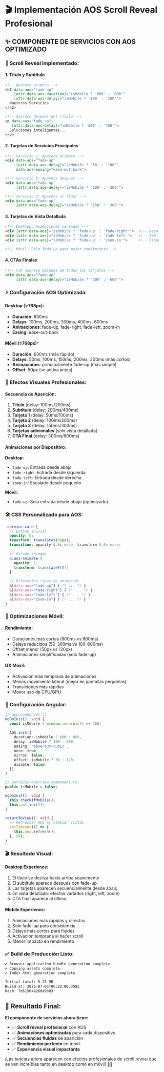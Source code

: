 # 🎬 Implementación AOS Scroll Reveal Profesional

## ✨ **COMPONENTE DE SERVICIOS CON AOS OPTIMIZADO**

### 🎯 **Scroll Reveal Implementado:**

#### **1. Título y Subtítulo**
```html
<!-- Aparece primero -->
<h2 data-aos="fade-up" 
    [attr.data-aos-duration]="isMobile ? '600' : '800'" 
    [attr.data-aos-delay]="isMobile ? '100' : '200'">
  Nuestros Servicios
</h2>

<!-- Aparece después del título -->
<p data-aos="fade-up" 
   [attr.data-aos-delay]="isMobile ? '200' : '400'">
  Soluciones inteligentes...
</p>
```

#### **2. Tarjetas de Servicios Principales**
```html
<!-- Servicio 1: Aparece primero -->
<div data-aos="fade-up" 
     [attr.data-aos-delay]="isMobile ? '50' : '100'"
     data-aos-easing="ease-out-back">

<!-- Servicio 2: Aparece después -->
<div data-aos="fade-up" 
     [attr.data-aos-delay]="isMobile ? '100' : '200'">

<!-- Servicio 3: Aparece al final -->
<div data-aos="fade-up" 
     [attr.data-aos-delay]="isMobile ? '150' : '300'">
```

#### **3. Tarjetas de Vista Detallada**
```html
<!-- Desktop: Animaciones variadas -->
<div [attr.data-aos]="isMobile ? 'fade-up' : 'fade-right'">  <!-- Desarrollo -->
<div [attr.data-aos]="isMobile ? 'fade-up' : 'fade-left'">   <!-- I+D -->
<div [attr.data-aos]="isMobile ? 'fade-up' : 'zoom-in'">     <!-- Finanzas -->

<!-- Móvil: Solo fade-up para mejor rendimiento -->
```

#### **4. CTAs Finales**
```html
<!-- CTA aparece después de todas las tarjetas -->
<div data-aos="fade-up" 
     [attr.data-aos-delay]="isMobile ? '300' : '600'">
```

### ⚡ **Configuración AOS Optimizada:**

#### **Desktop (>768px):**
- **Duración**: 800ms
- **Delays**: 100ms, 200ms, 300ms, 400ms, 600ms
- **Animaciones**: fade-up, fade-right, fade-left, zoom-in
- **Easing**: ease-out-back

#### **Móvil (≤768px):**
- **Duración**: 600ms (más rápido)
- **Delays**: 50ms, 100ms, 150ms, 200ms, 300ms (más cortos)
- **Animaciones**: principalmente fade-up (más simple)
- **Offset**: 50px (se activa antes)

### 🎨 **Efectos Visuales Profesionales:**

#### **Secuencia de Aparición:**
1. **Título** (delay: 100ms/200ms)
2. **Subtítulo** (delay: 200ms/400ms)
3. **Tarjeta 1** (delay: 50ms/100ms)
4. **Tarjeta 2** (delay: 100ms/200ms)
5. **Tarjeta 3** (delay: 150ms/300ms)
6. **Tarjetas adicionales** (solo vista detallada)
7. **CTA Final** (delay: 300ms/600ms)

#### **Animaciones por Dispositivo:**

**Desktop:**
- `fade-up`: Entrada desde abajo
- `fade-right`: Entrada desde izquierda  
- `fade-left`: Entrada desde derecha
- `zoom-in`: Escalado desde pequeño

**Móvil:**
- `fade-up`: Solo entrada desde abajo (optimizado)

### 🛠️ **CSS Personalizado para AOS:**

```scss
.service-card {
  // Estado inicial
  opacity: 0;
  transform: translateY(50px);
  transition: opacity 0.6s ease, transform 0.6s ease;
  
  // Estado animado
  &.aos-animate {
    opacity: 1;
    transform: translateY(0);
  }
  
  // Diferentes tipos de animación
  &[data-aos="fade-up"] { /* ... */ }
  &[data-aos="fade-right"] { /* ... */ }
  &[data-aos="fade-left"] { /* ... */ }
  &[data-aos="zoom-in"] { /* ... */ }
}
```

### 📱 **Optimizaciones Móvil:**

#### **Rendimiento:**
- Duraciones más cortas (600ms vs 800ms)
- Delays reducidos (50-300ms vs 100-600ms)
- Offset menor (50px vs 120px)
- Animaciones simplificadas (solo fade-up)

#### **UX Móvil:**
- Activación más temprana de animaciones
- Menos movimiento lateral (mejor en pantallas pequeñas)
- Transiciones más rápidas
- Menor uso de CPU/GPU

### 🎯 **Configuración Angular:**

```typescript
// app.component.ts
ngOnInit(): void {
  const isMobile = window.innerWidth <= 768;
  
  AOS.init({
    duration: isMobile ? 600 : 800,
    delay: isMobile ? 100 : 200,
    easing: 'ease-out-cubic',
    once: true,
    mirror: false,
    offset: isMobile ? 50 : 120,
    disable: false
  });
}

// services-overview.component.ts
public isMobile = false;

ngOnInit(): void {
  this.checkIfMobile();
  this.aos.init();
}

returnToView(): void {
  // Refrescar AOS al cambiar vistas
  setTimeout(() => {
    this.aos.refresh();
  }, 50);
}
```

### 🎬 **Resultado Visual:**

#### **Desktop Experience:**
1. El título se desliza hacia arriba suavemente
2. El subtítulo aparece después con fade-up
3. Las tarjetas aparecen secuencialmente desde abajo
4. En vista detallada: efectos variados (right, left, zoom)
5. CTA final aparece al último

#### **Mobile Experience:**
1. Animaciones más rápidas y directas
2. Solo fade-up para consistencia
3. Delays más cortos para fluidez
4. Activación temprana al hacer scroll
5. Menor impacto en rendimiento

### ✅ **Build de Producción Listo:**

```bash
✔ Browser application bundle generation complete.
✔ Copying assets complete.
✔ Index html generation complete.

Initial total: 5.28 MB
Build at: 2025-07-05T06:22:06.359Z
Hash: 7d61564a26da9b83
```

## 🎉 **Resultado Final:**

**El componente de servicios ahora tiene:**
- ✅ **Scroll reveal profesional** con AOS
- ✅ **Animaciones optimizadas** para cada dispositivo
- ✅ **Secuencias fluidas** de aparición
- ✅ **Rendimiento perfecto** en móvil
- ✅ **Experiencia visual impactante**

¡Las tarjetas ahora aparecen con efectos profesionales de scroll reveal que se ven increíbles tanto en desktop como en móvil! 🚀✨
